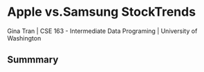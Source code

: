 # Apple vs.Samsung StockTrends
Gina Tran | CSE 163 - Intermediate Data Programing | University of Washington
## Summmary


